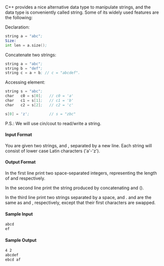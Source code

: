 C++ provides a nice alternative data type to manipulate strings, and the data type is conveniently called string. Some of its widely used features are the following:

Declaration:
```asm
string a = "abc";
Size:
int len = a.size();
```

Concatenate two strings:
```asm
string a = "abc";
string b = "def";
string c = a + b; // c = "abcdef".
```
Accessing  element:
```asm
string s = "abc";
char   c0 = s[0];   // c0 = 'a'
char   c1 = s[1];   // c1 = 'b'
char   c2 = s[2];   // c2 = 'c'

s[0] = 'z';         // s = "zbc"
```
P.S.: We will use cin/cout to read/write a string.

#### Input Format
You are given two strings,  and , separated by a new line. Each string will consist of lower case Latin characters ('a'-'z').

#### Output Format
In the first line print two space-separated integers, representing the length of  and  respectively. 

In the second line print the string produced by concatenating  and  (). 

In the third line print two strings separated by a space,  and .  and  are the same as  and , respectively, except that their first characters are swapped.

#### Sample Input
```asm
abcd
ef
```

#### Sample Output
```asm
4 2
abcdef
ebcd af
```